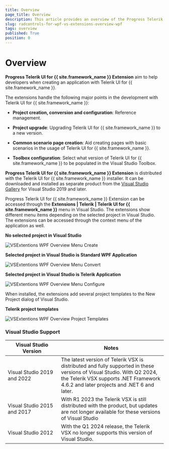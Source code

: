 ```yaml
---
title: Overview
page_title: Overview
description: This article provides an overview of the Progress Telerik UI for {{ site.framework_name }} Extension.
slug: radcontrols-for-wpf-vs-extensions-overview-wpf
tags: overview
published: True
position: 0
---
```


# Overview

__Progress Telerik UI for {{ site.framework_name }} Extension__ aim to help developers when creating an application with Telerik UI for {{ site.framework_name }}.

The extensions handle the following major points in the development with Telerik UI for {{ site.framework_name }}:

* __Project creation, conversion and configuration__: Reference management.

* __Project upgrade__: Upgrading Telerik UI for {{ site.framework_name }} to a new version.

* __Common scenario page creation__: Aid creating pages with basic scenarios in the usage of Telerik UI for {{ site.framework_name }}.

* __Toolbox configuration__: Select what version of Telerik UI for {{ site.framework_name }} to be populated in the Visual Studio Toolbox.

__Progress Telerik UI for {{ site.framework_name }} Extension__ is distributed with the Telerik UI for {{ site.framework_name }} installer. It can be downloaded and installed as separate product from the [Visual Studio Gallery](https://marketplace.visualstudio.com/) for Visual Studio 2019 and later. 

Progress Telerik UI for {{ site.framework_name }} Extension can be accessed through the __Extensions | Telerik | Telerik UI for {{ site.framework_name }}__ menu in Visual Studio. The extensions show different menu items depending on the selected project in Visual Studio. The extensions can be accessed through the context menu of the application as well.

__No selected project in Visual Studio__  

![VSExtentions WPF Overview Menu Create](images/VSExtentions_WPF_OverviewMenuCreate.png)

__Selected project in Visual Studio is Standard WPF Application__  

![VSExtentions WPF Overview Menu Convert](images/VSExtentions_WPF_OverviewMenuConvert.png)

__Selected project in Visual Studio is Telerik Application__  

![VSExtentions WPF Overview Menu Configure](images/VSExtentions_WPF_OverviewMenuConfigure.png)

When installed, the extensions add several project templates to the New Project dialog of Visual Studio.

__Telerik project templates__  

![VSExtentions WPF Overview Project Templates](images/VSExtentions_WPF_OverviewProjectTemplates.jpg)

### Visual Studio Support

<table>
	<thead>
		<tr>
			<th width="33.6%">Visual Studio Version</th>
			<th width="66.3%">Notes</th>
		</tr>
	</thead>
	<tbody>
		<tr>
			<td width="33.6%">Visual Studio 2019 and 2022</td>
			<td width="66.3%">The latest version of Telerik VSX is distributed and fully supported in these versions of Visual Studio. With Q2 2024, the Telerik VSX supports .NET Framework 4.6.2 and later projects and .NET 6 and later.</td>
		</tr>		
		<tr>
			<td width="33.6%">Visual Studio 2015 and 2017</td>
			<td width="66.3%">With R1 2023 the Telerik VSX is still distributed with the product, but updates are not longer available for these versions of Visual Studio</td>
		</tr>
		<tr>
			<td width="33.6%">Visual Studio 2012</td>
			<td width="66.3%">With the Q1 2024 release, the Telerik VSX no longer supports this version of Visual Studio.</td>
		</tr>
	</tbody>
</table>